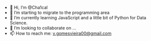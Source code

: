 - 👋 Hi, I’m @Cha1cal
- 👀 I’m starting to migrate to the programming area
- 🌱 I’m currently learning JavaScript and a little bit of Python for Data Science.
- 💞️ I’m looking to collaborate on ...
- 📫 How to reach me: v.gomesvieira00@gmail.com

<!---
Cha1cal/Cha1cal is a ✨ special ✨ repository because its `README.md` (this file) appears on your GitHub profile.
You can click the Preview link to take a look at your changes.
--->
